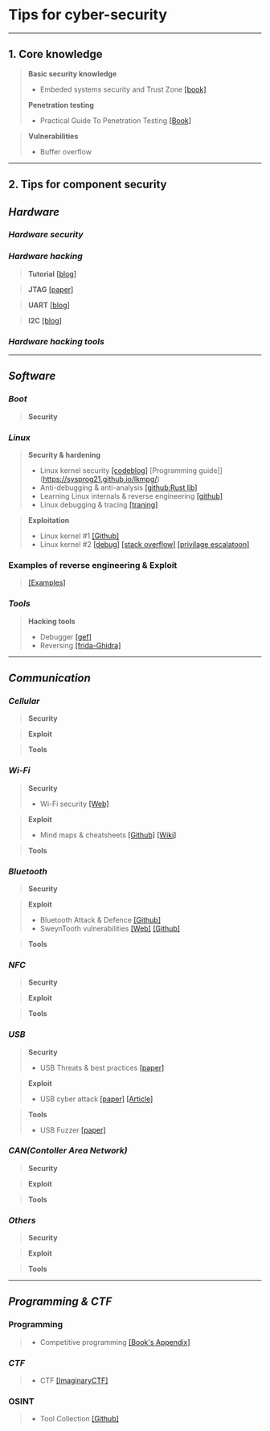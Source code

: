 # Tips for cyber-security

***
## 1. Core knowledge
> **Basic security knowledge**
> - Embeded systems security and Trust Zone [[book]](https://embeddedsecurity.io/introduction)
>  
> **Penetration testing**
> - Practical Guide To Penetration Testing [[Book]](https://gbhackers.com/wp-content/uploads/2022/08/The-Hacker-Playbook-2_-Practical-Guide-To-Penetration-Testing-PDFDrive-.pdf)

> **Vulnerabilities**
> - Buffer overflow

***
## 2. Tips for component security
## ***Hardware***
### ***Hardware security***
### ***Hardware hacking***
> **Tutorial** [[blog]](https://ivanorsolic.github.io/tags/hardware-hacking/ "Hardware Hacking")

> **JTAG** [[paper]](https://www.researchgate.net/publication/329373688_Exploiting_JTAG_and_its_mitigation_in_IOT_A_survey "Exploiting JTAG and its mitigation in IOT: A survey")

> **UART** [[blog]](https://web.archive.org/web/20210116054244/https://techblog.mediaservice.net/2019/03/a-journey-into-iot-hardware-hacking-uart/ "A journey into IoT – Hardware hacking: UART")

> **I2C** [[blog]](https://security.humanativaspa.it/a-journey-into-iot-chip-identification-busside-and-i2c/ "A journey into IoT – Chip identification, BUSSide, and I2C")

### ***Hardware hacking tools***


***

## ***Software***
### ***Boot***
> **Security**
>   

### ***Linux***
> **Security & hardening**
> - Linux kernel security [[codeblog]](https://outflux.net/blog/archives/category/kernel/ "codeblog") [Programming guide]](https://sysprog21.github.io/lkmpg/)
> - Anti-debugging & anti-analysis [[github:Rust lib]](https://github.com/0xor0ne/debugoff)
> - Learning Linux internals & reverse engineering [[github]](https://github.com/michalmalik/linux-re-101 "A collection of resources for linux reverse engineering")
> - Linux debugging & tracing [[traning]](https://bootlin.com/doc/training/debugging/debugging-slides.pdf)

> **Exploitation**
> - Linux kernel #1 [[Github]](https://github.com/xairy/linux-kernel-exploitation "xairy/linux-kernel-exploitation") 
> - Linux kernel #2 [[debug]](https://blog.k3170makan.com/2020/11/linux-kernel-exploitation-0x0-debugging.html?m=1) [[stack overflow]](http://blog.k3170makan.com/2020/11/linux-kernel-exploitation-0x1-smashing.html?m=1) [[privilage escalatoon]](https://blog.k3170makan.com/2021/01/linux-kernel-exploitation-0x2.html?m=1)


### Examples of reverse engineering & Exploit
> [[Examples]](https://github.com/updf83/Public-directly/blob/main/Tips%20for%20cyber-security/Reverse%20engineering%20and%20exploit.md)

### ***Tools***
> **Hacking tools**
> - Debugger [[gef]](https://github.com/bata24/gef "bata24/gef")
> - Reversing [[frida-Ghidra]](https://security.humanativaspa.it/ghidra2frida-the-new-bridge-between-ghidra-and-frida/)

***

## ***Communication***
### ***Cellular***
> **Security**
>

> **Exploit**
>

> **Tools**
>

### ***Wi-Fi***
> **Security**
> - Wi-Fi security [[Web]](https://tbhaxor.com/offensive-wifi-security/ "Offensive Wi-Fi Security")

> **Exploit**
> - Mind maps & cheatsheets [[Github]](https://github.com/koutto/pi-pwnbox-rogueap "koutto/pi-pwnbox-rogueap") [[Wiki]](https://github.com/koutto/pi-pwnbox-rogueap/wiki "koutto/pi-pwnbox-rogueap")

> **Tools**
>

### ***Bluetooth***
> **Security**
>

> **Exploit**
> - Bluetooth Attack & Defence [[Github]](https://github.com/Charmve/BLE-Security-Attack-Defence "Charmve/BLE-Security-Attack-Defence")
> - SweynTooth vulnerabilities [[Web]](https://asset-group.github.io/disclosures/sweyntooth/ "Unleashing Mayhem over Bluetooth Low Energy") [[Github]](https://github.com/Matheus-Garbelini/sweyntooth_bluetooth_low_energy_attacks "Matheus-Garbelini/sweyntooth_bluetooth_low_energy_attacks")

> **Tools**


### ***NFC***
> **Security**
>

> **Exploit**
>

> **Tools**
>

### ***USB***
> **Security**
> - USB Threats & best practices [[paper]](https://honeywellprocess.blob.core.windows.net/public/Marketing/White-Paper-USB-Security-Myths-vs-Reality.pdf "Latest USB Security Threats & Best Practices to Follow")

> **Exploit**
> - USB cyber attack [[paper]](https://www.sciencedirect.com/science/article/pii/S0167404817301578 "USB-based attacks") [[Article]](https://www.bleepingcomputer.com/news/security/heres-a-list-of-29-different-types-of-usb-attacks/ "Here's a List of 29 Different Types of USB Attacks")

> **Tools**
> - USB Fuzzer [[paper]](https://nebelwelt.net/publications/files/20SEC3.pdf "USBFuzz: A Framework for Fuzzing USB Drivers by Device Emulation") 


### ***CAN(Contoller Area Network)***
> **Security**
>

> **Exploit**
>

> **Tools**
>

### ***Others***
> **Security**
>

> **Exploit**
>

> **Tools**
>

***

## ***Programming & CTF***
### **Programming**
> - Competitive programming [[Book's Appendix]](https://github.com/updf83/private-work/blob/main/Intelligence/Collection%20source.md "競技プログラミングの鉄則 ～アルゴリズムと思考力を高める 77 の技術～")

### ***CTF***
> - CTF [[ImaginaryCTF]](https://imaginaryctf.org "Daily CTF Challenges For Everyone:")

### **OSINT**
> - Tool Collection [[Github]](https://github.com/cipher387/osint_stuff_tool_collection "cipher387/osint_stuff_tool_collection")
